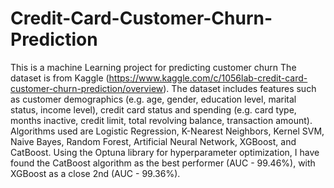 # Credit-Card-Customer-Churn-Prediction
This is a machine Learning project for predicting customer churn
The dataset is from Kaggle (https://www.kaggle.com/c/1056lab-credit-card-customer-churn-prediction/overview). The dataset includes features such as customer demographics (e.g. age, gender, education level, marital status, income level), credit card status and spending (e.g. card type, months inactive, credit limit, total revolving balance, transaction amount).
Algorithms used are Logistic Regression, K-Nearest Neighbors, Kernel SVM, Naive Bayes, Random Forest, Artificial Neural Network, XGBoost, and CatBoost.
Using the Optuna library for hyperparameter optimization, I have found the CatBoost algorithm as the best performer (AUC - 99.46%), with XGBoost as a close 2nd (AUC - 99.36%).
